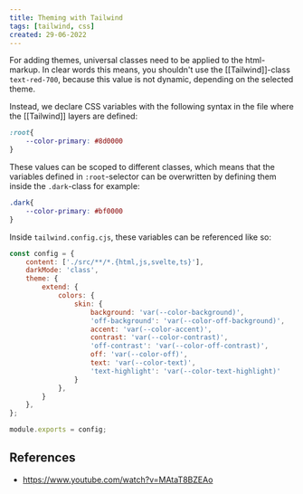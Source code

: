 ```yaml
---
title: Theming with Tailwind
tags: [tailwind, css]
created: 29-06-2022
---
```

For adding themes, universal classes need to be applied to the html-markup. In clear words this means, you shouldn't use the [[Tailwind]]-class `text-red-700`, because this value is not dynamic, depending on the selected theme.

Instead, we declare CSS variables with the following syntax in the file where the [[Tailwind]] layers are defined:
```css
:root{
	--color-primary: #8d0000
}
```

These values can be scoped to different classes, which means that the variables defined in `:root`-selector can be overwritten by defining them inside the `.dark`-class for example:
```css
.dark{
	--color-primary: #bf0000
}
```

Inside `tailwind.config.cjs`, these variables can be referenced like so: 

```js
const config = {
	content: ['./src/**/*.{html,js,svelte,ts}'],
	darkMode: 'class',
	theme: {
		extend: {
			colors: {
				skin: {
					background: 'var(--color-background)',
					'off-background': 'var(--color-off-background)',
					accent: 'var(--color-accent)',
					contrast: 'var(--color-contrast)',
					'off-contrast': 'var(--color-off-contrast)',
					off: 'var(--color-off)',
					text: 'var(--color-text)',
					'text-highlight': 'var(--color-text-highlight)'
				}
			},
		}
	},
};

module.exports = config;

```
## References
- https://www.youtube.com/watch?v=MAtaT8BZEAo
